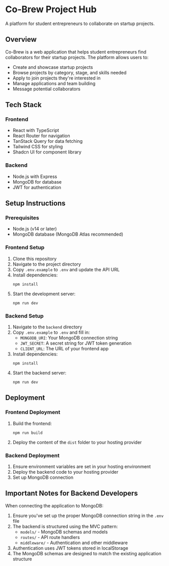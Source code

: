 
# Co-Brew Project Hub

A platform for student entrepreneurs to collaborate on startup projects.

## Overview

Co-Brew is a web application that helps student entrepreneurs find collaborators for their startup projects. The platform allows users to:

- Create and showcase startup projects
- Browse projects by category, stage, and skills needed
- Apply to join projects they're interested in
- Manage applications and team building
- Message potential collaborators

## Tech Stack

### Frontend
- React with TypeScript
- React Router for navigation
- TanStack Query for data fetching
- Tailwind CSS for styling
- Shadcn UI for component library

### Backend
- Node.js with Express
- MongoDB for database
- JWT for authentication

## Setup Instructions

### Prerequisites
- Node.js (v14 or later)
- MongoDB database (MongoDB Atlas recommended)

### Frontend Setup
1. Clone this repository
2. Navigate to the project directory
3. Copy `.env.example` to `.env` and update the API URL
4. Install dependencies:
   ```
   npm install
   ```
5. Start the development server:
   ```
   npm run dev
   ```

### Backend Setup
1. Navigate to the `backend` directory
2. Copy `.env.example` to `.env` and fill in:
   - `MONGODB_URI`: Your MongoDB connection string
   - `JWT_SECRET`: A secret string for JWT token generation
   - `CLIENT_URL`: The URL of your frontend app
3. Install dependencies:
   ```
   npm install
   ```
4. Start the backend server:
   ```
   npm run dev
   ```

## Deployment

### Frontend Deployment
1. Build the frontend:
   ```
   npm run build
   ```
2. Deploy the content of the `dist` folder to your hosting provider

### Backend Deployment
1. Ensure environment variables are set in your hosting environment
2. Deploy the backend code to your hosting provider
3. Set up MongoDB connection

## Important Notes for Backend Developers

When connecting the application to MongoDB:

1. Ensure you've set up the proper MongoDB connection string in the `.env` file
2. The backend is structured using the MVC pattern:
   - `models/` - MongoDB schemas and models
   - `routes/` - API route handlers
   - `middleware/` - Authentication and other middleware
3. Authentication uses JWT tokens stored in localStorage
4. The MongoDB schemas are designed to match the existing application structure
